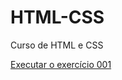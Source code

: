 # HTML-CSS
 Curso de HTML e CSS

<a href="https://evanclayton.github.io/HTML-CSS/exerc%C3%ADcios/exer001/index.html">Executar o exercício 001</a>